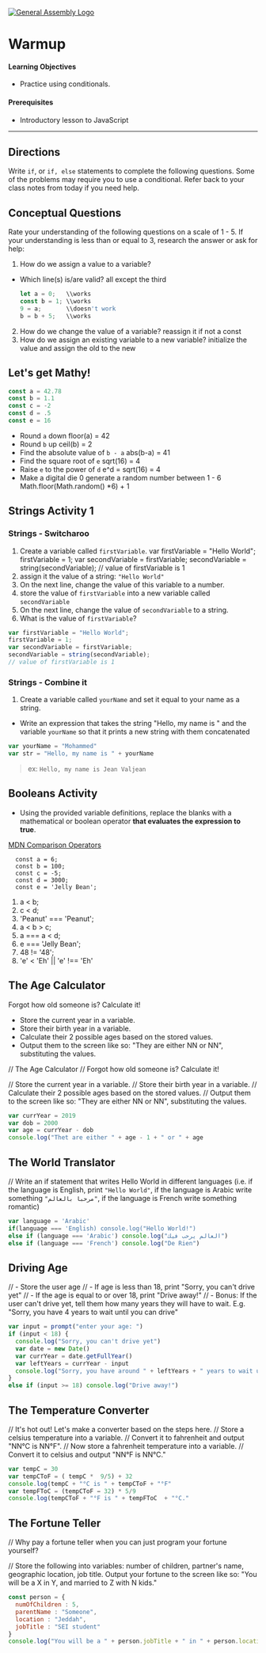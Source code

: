 [![General Assembly Logo](https://camo.githubusercontent.com/1a91b05b8f4d44b5bbfb83abac2b0996d8e26c92/687474703a2f2f692e696d6775722e636f6d2f6b6538555354712e706e67)](https://generalassemb.ly)

# Warmup

#### Learning Objectives

- Practice using conditionals.

#### Prerequisites

- Introductory lesson to JavaScript

---



## Directions
Write  `if`, or `if, else` statements to complete the following questions. Some of the problems may require you to use a  conditional. Refer back to your class notes from today if you need help.

## Conceptual Questions

Rate your understanding of the following questions on a scale of 1 - 5. If your understanding is less than or equal to 3, research the answer or ask for help:

1. How do we assign a value to a variable?
  - Which line(s) is/are valid? all except the third

    ```js
    let a = 0;   \\works
    const b = 1; \\works
    9 = a;       \\doesn't work
    b = b + 5;   \\works
    ```

2. How do we change the value of a variable? reassign it if not a const
3. How do we assign an existing variable to a new variable? initialize the value and assign the old to the new

## Let's get Mathy!

```js
const a = 42.78
const b = 1.1
const c = -2
const d = .5
const e = 16
```

- Round `a` down floor(a) = 42
- Round `b` up ceil(b) = 2
- Find the absolute value of `b - a` abs(b-a) = 41
- Find the square root of `e` sqrt(16) = 4
- Raise `e` to the power of `d` e^d = sqrt(16) = 4
- Make a digital die 0 generate a random number between 1 - 6 Math.floor(Math.random() *6) + 1 

## Strings Activity 1

### Strings - Switcharoo
1. Create a variable called `firstVariable`. var firstVariable = "Hello World"; firstVariable = 1; var secondVariable = firstVariable; secondVariable = string(secondVariable); // value of firstVariable is 1
1. assign it the value of a string: `"Hello World"`
1. On the next line, change the value of this variable to a number.
1. store the value of `firstVariable` into a new variable called `secondVariable`
1. On the next line, change the value of `secondVariable` to a string.
1. What is the value of `firstVariable`?

```js
var firstVariable = "Hello World"; 
firstVariable = 1; 
var secondVariable = firstVariable; 
secondVariable = string(secondVariable); 
// value of firstVariable is 1
```

### Strings - Combine it
1. Create a variable called `yourName` and set it equal to your name as a string.
  - Write an expression that takes the string "Hello, my name is " and the variable `yourName` so that it prints a new string with them concatenated

```js
var yourName = "Mohammed"
var str = "Hello, my name is " + yourName 
```

>ex: `Hello, my name is Jean Valjean`

## Booleans Activity
- Using the provided variable definitions, replace the blanks with a mathematical or boolean operator **that evaluates the expression to true**.

[MDN Comparison Operators](https://developer.mozilla.org/en-US/docs/Web/JavaScript/Reference/Operators/Comparison_Operators)

```
  const a = 6;
  const b = 100;
  const c = -5;
  const d = 3000;
  const e = 'Jelly Bean';
```

1.  a < b;
1.  c < d;
1.  'Peanut' === 'Peanut';
1.  a < b > c;
1.  a === a < d;
1.  e === 'Jelly Bean';
1.  48 != '48';
1. 'e' < 'Eh' || 'e' !== 'Eh'

## The Age Calculator

Forgot how old someone is? Calculate it!

- Store the current year in a variable.
- Store their birth year in a variable.
- Calculate their 2 possible ages based on the stored values.
- Output them to the screen like so: "They are either NN or NN", substituting the values.

// The Age Calculator
// Forgot how old someone is? Calculate it!

// Store the current year in a variable.
// Store their birth year in a variable.
// Calculate their 2 possible ages based on the stored values.
// Output them to the screen like so: "They are either NN or NN", substituting the values.

```js
var currYear = 2019
var dob = 2000
var age = currYear - dob
console.log("Thet are either " + age - 1 + " or " + age
```

## The World Translator
// Write an if statement that writes Hello World in different languages (i.e. if the language is English, print `"Hello World"`, if the language is Arabic write something `"مرحبا بالعالم"`, if the language is French write something romantic)

```js
var language = 'Arabic'
if(language === 'English) console.log("Hello World!")
else if (language === 'Arabic') console.log("العالم يرحب فيك")
else if (language === 'French') console.log("De Rien")
```
 ## Driving Age
// - Store the user age
// - If age is less than 18, print "Sorry, you can't drive yet"
// - If the age is equal to or over 18, print "Drive away!"
// - Bonus: If the user can't drive yet, tell them how many years they will have to wait. E.g. "Sorry, you have 4 years to wait until you can drive"

```js
var input = prompt("enter your age: ")
if (input < 18) {
  console.log("Sorry, you can't drive yet")
  var date = new Date()
  var currYear = date.getFullYear()
  var leftYears = currYear - input
  console.log("Sorry, you have around " + leftYears + " years to wait until you can drive")
}
else if (input >= 18) console.log("Drive away!")
```

## The Temperature Converter
// It's hot out! Let's make a converter based on the steps here.
// Store a celsius temperature into a variable.
// Convert it to fahrenheit and output "NN°C is NN°F".
// Now store a fahrenheit temperature into a variable.
// Convert it to celsius and output "NN°F is NN°C."

```js
var tempC = 30
var tempCToF = ( tempC *  9/5) + 32
console.log(tempC + "°C is " + tempCToF + "°F"
var tempFToC = (tempCToF − 32) * 5/9
console.log(tempCToF + "°F is " + tempFToC  + "°C."
```

## The Fortune Teller
// Why pay a fortune teller when you can just program your fortune yourself?

// Store the following into variables: number of children, partner's name, geographic location, job title. Output your fortune to the screen like so: "You will be a X in Y, and married to Z with N kids."

```js
const person = {
  numOfChildren : 5,
  parentName : "Someone",
  location : "Jeddah",
  jobTitle : "SEI student"
}
console.log("You will be a " + person.jobTitle + " in " + person.location + ", and married to " + person.parentName + " with " + person.numOfChildren + " kids."
```
